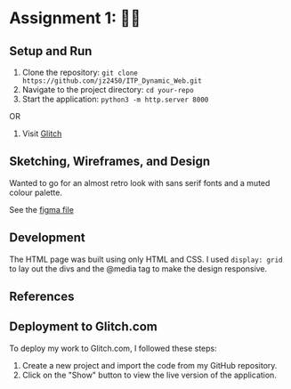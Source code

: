# Assignment 1: 🤷‍♂️

## Setup and Run

1. Clone the repository: `git clone https://github.com/jz2450/ITP_Dynamic_Web.git`
2. Navigate to the project directory: `cd your-repo`
3. Start the application: `python3 -m http.server 8000`

OR

1. Visit [Glitch](https://equable-obvious-cardinal.glitch.me/assignment-2/)

## Sketching, Wireframes, and Design

Wanted to go for an almost retro look with sans serif fonts and a muted colour palette.

See the [figma file](https://www.figma.com/file/3NV0grOvILQCE6uoC7T7Kd/Dynamic-Web-Dev-Assignment-2?type=design&node-id=0%3A1&mode=design&t=hCNHvLIt3P6nLZjN-1)

## Development

The HTML page was built using only HTML and CSS. I used `display: grid` to lay out the divs and the @media tag to make the design responsive. 

## References

## Deployment to Glitch.com

To deploy my work to Glitch.com, I followed these steps:

1. Create a new project and import the code from my GitHub repository.
2. Click on the "Show" button to view the live version of the application.
